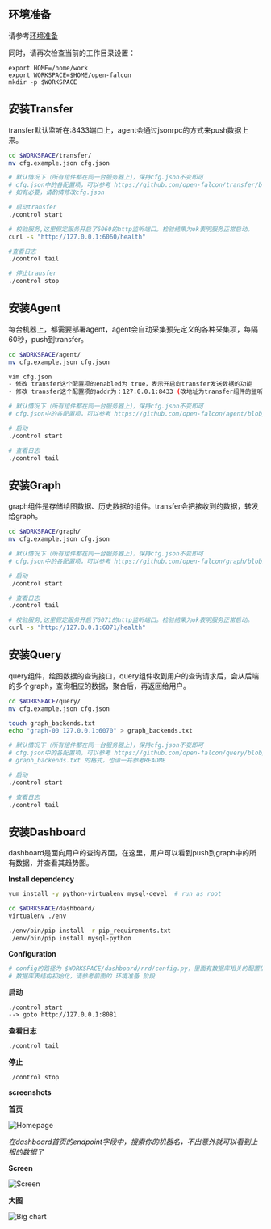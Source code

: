 ## 环境准备

请参考[环境准备](./prepare.md)

同时，请再次检查当前的工作目录设置：

	export HOME=/home/work
	export WORKSPACE=$HOME/open-falcon
	mkdir -p $WORKSPACE

## 安装Transfer

transfer默认监听在:8433端口上，agent会通过jsonrpc的方式来push数据上来。

```bash
cd $WORKSPACE/transfer/
mv cfg.example.json cfg.json

# 默认情况下（所有组件都在同一台服务器上），保持cfg.json不变即可
# cfg.json中的各配置项，可以参考 https://github.com/open-falcon/transfer/blob/master/README.md
# 如有必要，请酌情修改cfg.json

# 启动transfer
./control start

# 校验服务,这里假定服务开启了6060的http监听端口。检验结果为ok表明服务正常启动。
curl -s "http://127.0.0.1:6060/health"

#查看日志
./control tail

# 停止transfer
./control stop
```

## 安装Agent

每台机器上，都需要部署agent，agent会自动采集预先定义的各种采集项，每隔60秒，push到transfer。

```bash
cd $WORKSPACE/agent/
mv cfg.example.json cfg.json

vim cfg.json
- 修改 transfer这个配置项的enabled为 true，表示开启向transfer发送数据的功能
- 修改 transfer这个配置项的addr为：127.0.0.1:8433 (改地址为transfer组件的监听地址)

# 默认情况下（所有组件都在同一台服务器上），保持cfg.json不变即可
# cfg.json中的各配置项，可以参考 https://github.com/open-falcon/agent/blob/master/README.md

# 启动
./control start

# 查看日志
./control tail
```

## 安装Graph
graph组件是存储绘图数据、历史数据的组件。transfer会把接收到的数据，转发给graph。

```bash
cd $WORKSPACE/graph/
mv cfg.example.json cfg.json

# 默认情况下（所有组件都在同一台服务器上），保持cfg.json不变即可
# cfg.json中的各配置项，可以参考 https://github.com/open-falcon/graph/blob/master/README.md

# 启动
./control start

# 查看日志
./control tail

# 校验服务,这里假定服务开启了6071的http监听端口。检验结果为ok表明服务正常启动。
curl -s "http://127.0.0.1:6071/health"
```

## 安装Query
query组件，绘图数据的查询接口，query组件收到用户的查询请求后，会从后端的多个graph，查询相应的数据，聚合后，再返回给用户。

```bash
cd $WORKSPACE/query/
mv cfg.example.json cfg.json

touch graph_backends.txt
echo "graph-00 127.0.0.1:6070" > graph_backends.txt

# 默认情况下（所有组件都在同一台服务器上），保持cfg.json不变即可
# cfg.json中的各配置项，可以参考 https://github.com/open-falcon/query/blob/master/README.md
# graph_backends.txt 的格式，也请一并参考README

# 启动
./control start

# 查看日志
./control tail
```

## 安装Dashboard
dashboard是面向用户的查询界面，在这里，用户可以看到push到graph中的所有数据，并查看其趋势图。

**Install dependency**
```bash
yum install -y python-virtualenv mysql-devel  # run as root

cd $WORKSPACE/dashboard/
virtualenv ./env

./env/bin/pip install -r pip_requirements.txt
./env/bin/pip install mysql-python
```

**Configuration**
```bash
# config的路径为 $WORKSPACE/dashboard/rrd/config.py，里面有数据库相关的配置信息，如有必要，请修改。默认情况下(所有组件都在同一台服务器上)，保持默认配置即可
# 数据库表结构初始化，请参考前面的 环境准备 阶段
```

**启动**
	
	./control start
	--> goto http://127.0.0.1:8081
	

**查看日志**

	./control tail

**停止**

	./control stop


**screenshots**

**首页**

![Homepage](https://raw.githubusercontent.com/open-falcon/doc/master/screenshots/falcon-homepage.png)

*在dashboard首页的endpoint字段中，搜索你的机器名，不出意外就可以看到上报的数据了*

**Screen**

![Screen](https://raw.githubusercontent.com/open-falcon/doc/master/screenshots/falcon-screen.png)

**大图**

![Big chart](https://raw.githubusercontent.com/open-falcon/doc/master/screenshots/falcon-big-chart.png)
